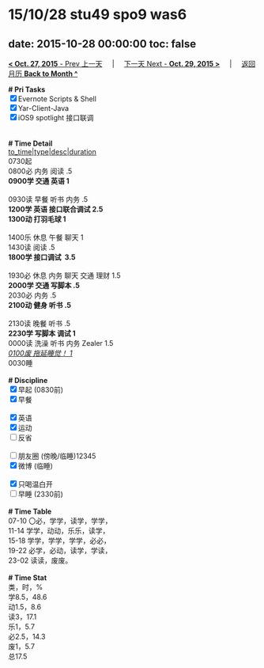 # 15/10/28 stu49 spo9 was6

date: 2015-10-28 00:00:00
toc: false
---
[**< Oct. 27, 2015** - Prev 上一天](/lifelogs/2015/10/d27.md) &nbsp; &nbsp; | &nbsp; &nbsp; [下一天 Next - **Oct. 29, 2015 >**](/lifelogs/2015/10/d29.md) &nbsp; &nbsp; |  &nbsp; &nbsp; [返回月历 **Back to Month ^**](/lifelogs/2015/10/index.md)
<br/><div><b># Pri Tasks</b></div><div><input checked="true" type="checkbox"/>Evernote Scripts &amp; Shell</div><div><input checked="true" type="checkbox"/>Yar-Client-Java</div><div><input checked="true" type="checkbox"/>iOS9 spotlight 接口联调</div><div><br/></div><div><br/></div><div><b># Time Detail</b></div><div><u>to_time|type|desc|duration</u></div><div>0730起</div><div>0800必 内务 阅读 .5</div><div><b>0900学 交通 英语 1</b></div><div><br/></div><div>0930读 早餐 听书 内务 .5</div><div><b>1200学 英语 接口联合调试 2.5</b></div><div><b>1300动 打羽毛球 1</b></div><div><br/></div><div>1400乐 休息 午餐 聊天 1</div><div>1430读 阅读 .5</div><div><b>1800学 接口调试  3.5</b></div><div><br/></div><div>1930必 休息 内务 聊天 交通 理财 1.5</div><div><b>2000学 交通 写脚本 .5</b></div><div>2030必 内务 .5</div><div><b>2100动 健身 听书 .5</b></div><div><br/></div><div>2130读 晚餐 听书 .5</div><div><b>2230学 写脚本 调试 1</b></div><div>0000读 洗澡 听书 内务 Zealer 1.5</div><div><u><i>0100废 拖延睡觉！ 1</i></u></div><div>0030睡</div><div><br/></div><div><b># Discipline</b></div><div><input checked="true" type="checkbox"/>早起 (0830前)</div><div><input checked="true" type="checkbox"/>早餐</div><div><br/></div><div><input checked="true" type="checkbox"/>英语</div><div><input checked="true" type="checkbox"/>运动</div><div><input type="checkbox"/>反省</div><div><br/></div><div><input type="checkbox"/>朋友圈 (傍晚/临睡)12345</div><div><input checked="true" type="checkbox"/>微博 (临睡)</div><div><br/></div><div><input checked="true" type="checkbox"/>只喝温白开</div><div><input type="checkbox"/>早睡 (2330前)</div><div><br/></div><div><b># Time Table</b></div><div>07-10 〇必，学学，读学，学学，</div><div>11-14 学学，动动，乐乐，读学，</div><div>15-18 学学，学学，学学，必必，</div><div>19-22 必学，必动，读学，学读，</div><div>23-02 读读，废废。</div><div><br/></div><div><b># Time Stat</b></div><div>类，时，%</div><div>学8.5，48.6</div><div>动1.5，8.6</div><div>读3，17.1</div><div>乐1，5.7</div><div>必2.5，14.3</div><div>废1，5.7</div><div>总17.5</div><div><br/></div><div><br/></div>
